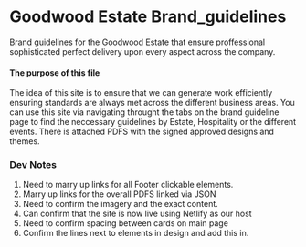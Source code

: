 # Goodwood Estate Brand_guidelines
Brand guidelines for the Goodwood Estate that ensure proffessional sophisticated perfect delivery upon every aspect across the company.

#### The purpose of this file
The idea of this site is to ensure that we can generate work efficiently ensuring standards are always met across the different business areas.
You can use this site via navigating throught the tabs on the brand guideline page to find the neccessary guidelines by Estate, Hospitality or the different events.
There is attached PDFS with the signed approved designs and themes.

### Dev Notes
1. Need to marry up links for all Footer clickable elements.
2. Marry up links for the overall PDFS linked via JSON
3. Need to confirm the imagery and the exact content.
4. Can confirm that the site is now live using Netlify as our host 
5. Need to confirm spacing between cards on main page
6. Confirm the lines next to elements in design and add this in.
